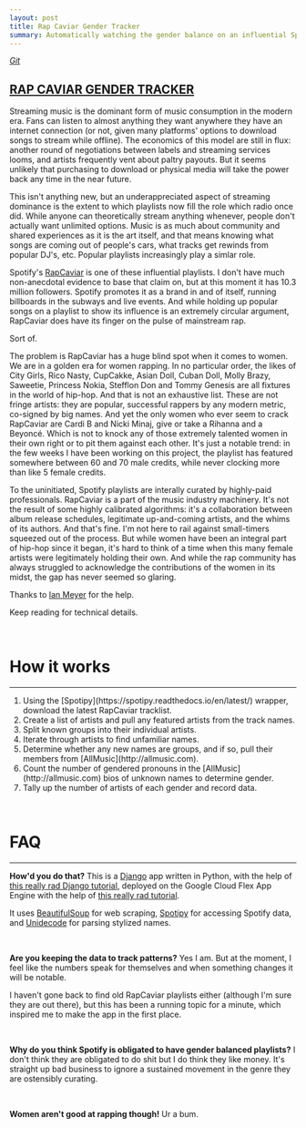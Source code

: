 ```yaml
---
layout: post
title: Rap Caviar Gender Tracker
summary: Automatically watching the gender balance on an influential Spotify playlist.
---
```

_[Git](https://github.com/afriedman412/rcg_full)_   
<h2><a href="https://rcg-live.appspot.com/">RAP CAVIAR GENDER TRACKER</a></h2>   
Streaming music is the dominant form of music consumption in the modern era. Fans can listen to almost anything they want anywhere they have an internet connection (or not, given many platforms' options to download songs to stream while offline). The economics of this model are still in flux: another round of negotiations between labels and streaming services looms, and artists frequently vent about paltry payouts. But it seems unlikely that purchasing to download or physical media will take the power back any time in the near future.   

This isn't anything new, but an underappreciated aspect of streaming dominance is the extent to which playlists now fill the role which radio once did. While anyone can theoretically stream anything whenever, people don't actually want unlimited options. Music is as much about community and shared experiences as it is the art itself, and that means knowing what songs are coming out of people's cars, what tracks get rewinds from popular DJ's, etc. Popular playlists increasingly play a simlar role.   

Spotify's [RapCaviar](https://open.spotify.com/user/spotify/playlist/37i9dQZF1DX0XUsuxWHRQd?si=FhuE4m2IREWgQZ520vumvA) is one of these influential playlists. I don't have much non-anecdotal evidence to base that claim on, but at this moment it has 10.3 million followers. Spotify promotes it as a brand in and of itself, running billboards in the subways and live events. And while holding up popular songs on a playlist to show its influence is an extremely circular argument, RapCaviar does have its finger on the pulse of mainstream rap.   

Sort of.   

The problem is RapCaviar has a huge blind spot when it comes to women. We are in a golden era for women rapping. In no particular order, the likes of City Girls, Rico Nasty, CupCakke, Asian Doll, Cuban Doll, Molly Brazy, Saweetie, Princess Nokia, Stefflon Don and Tommy Genesis are all fixtures in the world of hip-hop. And that is not an exhaustive list. These are not fringe artists: they are popular, successful rappers by any modern metric, co-signed by big names. And yet the only women who ever seem to crack RapCaviar are Cardi B and Nicki Minaj, give or take a Rihanna and a Beyoncé. Which is not to knock any of those extremely talented women in their own right or to pit them against each other. It's just a notable trend: in the few weeks I have been working on this project, the playlist has featured somewhere between 60 and 70 male credits, while never clocking more than like 5 female credits.   

To the uninitiated, Spotify playlists are interally curated by highly-paid professionals. RapCaviar is a part of the music industry machinery. It's not the result of some highly calibrated algorithms: it's a collaboration between album release schedules, legitimate up-and-coming artists, and the whims of its authors. And that's fine. I'm not here to rail against small-timers squeezed out of the process. But while women have been an integral part of hip-hop since it began, it's hard to think of a time when this many female artists were legitimately holding their own. And while the rap community has always struggled to acknowledge the contributions of the women in its midst, the gap has never seemed so glaring.   

Thanks to [Ian Meyer](https://github.com/imeyer) for the help.   

Keep reading for technical details.   

<br>

# How it works
---
<ol>
	<li>Using the [Spotipy](https://spotipy.readthedocs.io/en/latest/) wrapper, download the latest RapCaviar tracklist.</li>
	<li>Create a list of artists and pull any featured artists from the track names.</li>
	<li>Split known groups into their individual artists.</li>
	<li>Iterate through artists to find unfamiliar names.</li>
	<li>Determine whether any new names are groups, and if so, pull their members from [AllMusic](http://allmusic.com).</li>
	<li>Count the number of gendered pronouns in the [AllMusic](http://allmusic.com) bios of unknown names to determine gender.</li>
	<li>Tally up the number of artists of each gender and record data.</li>
</ol>

<br>

# FAQ
---
<strong>How'd you do that?</strong>
This is a [Django](https://www.djangoproject.com/) app written in Python, with the help of [this really rad Django tutorial](https://docs.djangoproject.com/en/2.1/intro/tutorial01/), deployed on the Google Cloud Flex App Engine with the help of [this really rad tutorial](https://codeburst.io/beginners-guide-to-deploying-a-django-postgresql-project-on-google-cloud-s-flexible-app-engine-e3357b601b91).  

It uses [BeautifulSoup](https://www.crummy.com/software/BeautifulSoup/) for web scraping, [Spotipy](https://spotipy.readthedocs.io/en/latest/) for accessing Spotify data, and [Unidecode](https://pypi.org/project/Unidecode/) for parsing stylized names.

<br>

<strong>Are you keeping the data to track patterns?</strong>
Yes I am. But at the moment, I feel like the numbers speak for themselves and when something changes it will be notable.  

I haven't gone back to find old RapCaviar playlists either (although I'm sure they are out there), but this has been a running topic for a minute, which inspired me to make the app in the first place.

<br>

<strong>Why do you think Spotify is obligated to have gender balanced playlists?</strong>
I don't think they are obligated to do shit but I do think they like money. It's straight up bad business to ignore a sustained movement in the genre they are ostensibly curating.

<br>

<strong>Women aren't good at rapping though!</strong>
Ur a bum.
